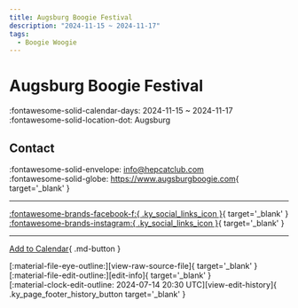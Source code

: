 ```yaml
---
title: Augsburg Boogie Festival
description: "2024-11-15 ~ 2024-11-17"
tags:
  - Boogie Woogie
---
```


# Augsburg Boogie Festival 

:fontawesome-solid-calendar-days: 2024-11-15 ~ 2024-11-17  
:fontawesome-solid-location-dot: Augsburg  

## Contact

:fontawesome-solid-envelope: <info@hepcatclub.com>  
:fontawesome-solid-globe: <https://www.augsburgboogie.com>{ target='_blank' }  

---

 [:fontawesome-brands-facebook-f:{ .ky_social_links_icon }](https://www.facebook.com/deinhepcatclub){ target='_blank' } [:fontawesome-brands-instagram:{ .ky_social_links_icon }](https://instagram.com/hepcatclub){ target='_blank' }

---

[Add to Calendar](https://swing.news/ics/en/2024/de/augsburg-boogie-festival-2024.ics){ .md-button }

<div class="ky_page_footer" markdown>
<div class="ky_page_footer_trailing" markdown="span">
[:material-file-eye-outline:][view-raw-source-file]{ target='_blank' }
[:material-file-edit-outline:][edit-info]{ target='_blank' }
</div>
<div class="ky_page_footer_leading" markdown="span">
[:material-clock-edit-outline: 2024-07-14 20:30 UTC][view-edit-history]{ .ky_page_footer_history_button target='_blank' }
</div>
</div>

[view-raw-source-file]: https://github.com/swingdance/events/blob/main/2024/de/augsburg-boogie-festival-2024.json "View Raw Source File"
[edit-info]: https://github.com/swingdance/events/issues/new?assignees=&labels=update+event&projects=&template=03-update_entity.yml&title=%5B2024%2Fde%5D%20Augsburg%20Boogie%20Festival&region=de&year=2024&id=augsburg-boogie-festival-2024&name=Augsburg%20Boogie%20Festival&org_id= "Edit Info"

[view-edit-history]: https://github.com/swingdance/events/commits/main/2024/de/augsburg-boogie-festival-2024.json "View Edit History"
